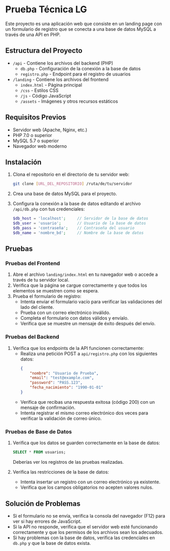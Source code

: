 # Prueba Técnica LG

Este proyecto es una aplicación web que consiste en un landing page con un formulario de registro que se conecta a una base de datos MySQL a través de una API en PHP.

## Estructura del Proyecto

- `/api` - Contiene los archivos del backend (PHP)
  - `db.php` - Configuración de la conexión a la base de datos
  - `registro.php` - Endpoint para el registro de usuarios
- `/landing` - Contiene los archivos del frontend
  - `index.html` - Página principal
  - `/css` - Estilos CSS
  - `/js` - Código JavaScript
  - `/assets` - Imágenes y otros recursos estáticos

## Requisitos Previos

- Servidor web (Apache, Nginx, etc.)
- PHP 7.0 o superior
- MySQL 5.7 o superior
- Navegador web moderno

## Instalación

1. Clona el repositorio en el directorio de tu servidor web:
   ```bash
   git clone [URL_DEL_REPOSITORIO] /ruta/de/tu/servidor
   ```

2. Crea una base de datos MySQL para el proyecto.

3. Configura la conexión a la base de datos editando el archivo `/api/db.php` con tus credenciales:
   ```php
   $db_host = 'localhost';     // Servidor de la base de datos
   $db_user = 'usuario';       // Usuario de la base de datos
   $db_pass = 'contraseña';    // Contraseña del usuario
   $db_name = 'nombre_bd';     // Nombre de la base de datos
   ```

## Pruebas

### Pruebas del Frontend

1. Abre el archivo `landing/index.html` en tu navegador web o accede a través de tu servidor local.
2. Verifica que la página se cargue correctamente y que todos los elementos se muestren como se espera.
3. Prueba el formulario de registro:
   - Intenta enviar el formulario vacío para verificar las validaciones del lado del cliente.
   - Prueba con un correo electrónico inválido.
   - Completa el formulario con datos válidos y envíalo.
   - Verifica que se muestre un mensaje de éxito después del envío.

### Pruebas del Backend

1. Verifica que los endpoints de la API funcionen correctamente:
   - Realiza una petición POST a `api/registro.php` con los siguientes datos:
     ```json
     {
         "nombre": "Usuario de Prueba",
         "email": "test@example.com",
         "password": "PASS.123",
         "fecha_nacimiento": "1990-01-01"
     }
     ```
   - Verifica que recibas una respuesta exitosa (código 200) con un mensaje de confirmación.
   - Intenta registrar el mismo correo electrónico dos veces para verificar la validación de correo único.

### Pruebas de Base de Datos

1. Verifica que los datos se guarden correctamente en la base de datos:
   ```sql
   SELECT * FROM usuarios;
   ```
   Deberías ver los registros de las pruebas realizadas.

2. Verifica las restricciones de la base de datos:
   - Intenta insertar un registro con un correo electrónico ya existente.
   - Verifica que los campos obligatorios no acepten valores nulos.

## Solución de Problemas

- Si el formulario no se envía, verifica la consola del navegador (F12) para ver si hay errores de JavaScript.
- Si la API no responde, verifica que el servidor web esté funcionando correctamente y que los permisos de los archivos sean los adecuados.
- Si hay problemas con la base de datos, verifica las credenciales en `db.php` y que la base de datos exista.
